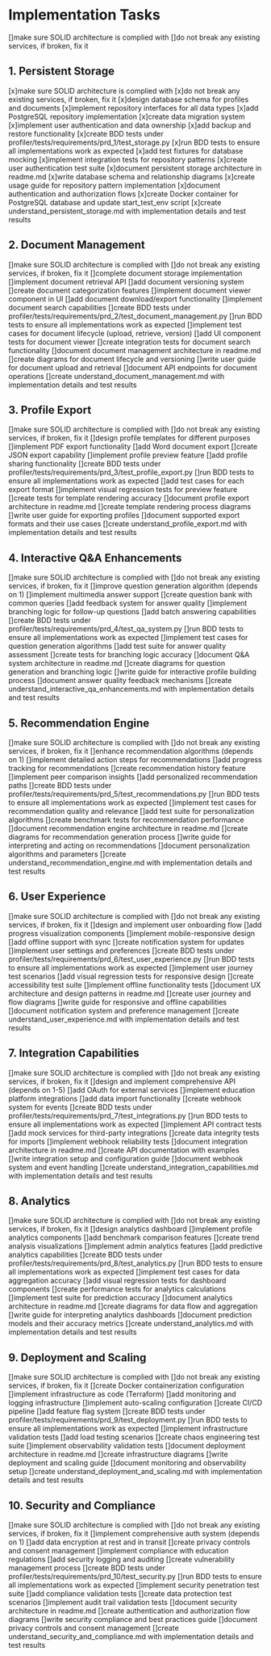 # Implementation Tasks

[]make sure SOLID architecture is complied with
[]do not break any existing services, if broken, fix it

## 1. Persistent Storage
[x]make sure SOLID architecture is complied with
[x]do not break any existing services, if broken, fix it
[x]design database schema for profiles and documents
[x]implement repository interfaces for all data types
[x]add PostgreSQL repository implementation
[x]create data migration system
[x]implement user authentication and data ownership
[x]add backup and restore functionality
[x]create BDD tests under profiler/tests/requirements/prd_1/test_storage.py
[x]run BDD tests to ensure all implementations work as expected
[x]add test fixtures for database mocking
[x]implement integration tests for repository patterns
[x]create user authentication test suite
[x]document persistent storage architecture in readme.md
[x]write database schema and relationship diagrams
[x]create usage guide for repository pattern implementation
[x]document authentication and authorization flows
[x]create Docker container for PostgreSQL database and update start_test_env script
[x]create understand_persistent_storage.md with implementation details and test results

## 2. Document Management
[]make sure SOLID architecture is complied with
[]do not break any existing services, if broken, fix it
[]complete document storage implementation
[]implement document retrieval API
[]add document versioning system
[]create document categorization features
[]implement document viewer component in UI
[]add document download/export functionality
[]implement document search capabilities
[]create BDD tests under profiler/tests/requirements/prd_2/test_document_management.py
[]run BDD tests to ensure all implementations work as expected
[]implement test cases for document lifecycle (upload, retrieve, version)
[]add UI component tests for document viewer
[]create integration tests for document search functionality
[]document document management architecture in readme.md
[]create diagrams for document lifecycle and versioning
[]write user guide for document upload and retrieval
[]document API endpoints for document operations
[]create understand_document_management.md with implementation details and test results

## 3. Profile Export
[]make sure SOLID architecture is complied with
[]do not break any existing services, if broken, fix it
[]design profile templates for different purposes
[]implement PDF export functionality
[]add Word document export
[]create JSON export capability
[]implement profile preview feature
[]add profile sharing functionality
[]create BDD tests under profiler/tests/requirements/prd_3/test_profile_export.py
[]run BDD tests to ensure all implementations work as expected
[]add test cases for each export format
[]implement visual regression tests for preview feature
[]create tests for template rendering accuracy
[]document profile export architecture in readme.md
[]create template rendering process diagrams
[]write user guide for exporting profiles
[]document supported export formats and their use cases
[]create understand_profile_export.md with implementation details and test results

## 4. Interactive Q&A Enhancements
[]make sure SOLID architecture is complied with
[]do not break any existing services, if broken, fix it
[]improve question generation algorithm (depends on 1)
[]implement multimedia answer support
[]create question bank with common queries
[]add feedback system for answer quality
[]implement branching logic for follow-up questions
[]add batch answering capabilities
[]create BDD tests under profiler/tests/requirements/prd_4/test_qa_system.py
[]run BDD tests to ensure all implementations work as expected
[]implement test cases for question generation algorithms
[]add test suite for answer quality assessment
[]create tests for branching logic accuracy
[]document Q&A system architecture in readme.md
[]create diagrams for question generation and branching logic
[]write guide for interactive profile building process
[]document answer quality feedback mechanisms
[]create understand_interactive_qa_enhancements.md with implementation details and test results

## 5. Recommendation Engine
[]make sure SOLID architecture is complied with
[]do not break any existing services, if broken, fix it
[]enhance recommendation algorithms (depends on 1)
[]implement detailed action steps for recommendations
[]add progress tracking for recommendations
[]create recommendation history feature
[]implement peer comparison insights
[]add personalized recommendation paths
[]create BDD tests under profiler/tests/requirements/prd_5/test_recommendations.py
[]run BDD tests to ensure all implementations work as expected
[]implement test cases for recommendation quality and relevance
[]add test suite for personalization algorithms
[]create benchmark tests for recommendation performance
[]document recommendation engine architecture in readme.md
[]create diagrams for recommendation generation process
[]write guide for interpreting and acting on recommendations
[]document personalization algorithms and parameters
[]create understand_recommendation_engine.md with implementation details and test results

## 6. User Experience
[]make sure SOLID architecture is complied with
[]do not break any existing services, if broken, fix it
[]design and implement user onboarding flow
[]add progress visualization components
[]implement mobile-responsive design
[]add offline support with sync
[]create notification system for updates
[]implement user settings and preferences
[]create BDD tests under profiler/tests/requirements/prd_6/test_user_experience.py
[]run BDD tests to ensure all implementations work as expected
[]implement user journey test scenarios
[]add visual regression tests for responsive design
[]create accessibility test suite
[]implement offline functionality tests
[]document UX architecture and design patterns in readme.md
[]create user journey and flow diagrams
[]write guide for responsive and offline capabilities
[]document notification system and preference management
[]create understand_user_experience.md with implementation details and test results

## 7. Integration Capabilities
[]make sure SOLID architecture is complied with
[]do not break any existing services, if broken, fix it
[]design and implement comprehensive API (depends on 1-5)
[]add OAuth for external services
[]implement education platform integrations
[]add data import functionality
[]create webhook system for events
[]create BDD tests under profiler/tests/requirements/prd_7/test_integrations.py
[]run BDD tests to ensure all implementations work as expected
[]implement API contract tests
[]add mock services for third-party integrations
[]create data integrity tests for imports
[]implement webhook reliability tests
[]document integration architecture in readme.md
[]create API documentation with examples
[]write integration setup and configuration guide
[]document webhook system and event handling
[]create understand_integration_capabilities.md with implementation details and test results

## 8. Analytics
[]make sure SOLID architecture is complied with
[]do not break any existing services, if broken, fix it
[]design analytics dashboard
[]implement profile analytics components
[]add benchmark comparison features
[]create trend analysis visualizations
[]implement admin analytics features
[]add predictive analytics capabilities
[]create BDD tests under profiler/tests/requirements/prd_8/test_analytics.py
[]run BDD tests to ensure all implementations work as expected
[]implement test cases for data aggregation accuracy
[]add visual regression tests for dashboard components
[]create performance tests for analytics calculations
[]implement test suite for prediction accuracy
[]document analytics architecture in readme.md
[]create diagrams for data flow and aggregation
[]write guide for interpreting analytics dashboards
[]document prediction models and their accuracy metrics
[]create understand_analytics.md with implementation details and test results

## 9. Deployment and Scaling
[]make sure SOLID architecture is complied with
[]do not break any existing services, if broken, fix it
[]create Docker containerization configuration
[]implement infrastructure as code (Terraform)
[]add monitoring and logging infrastructure
[]implement auto-scaling configuration
[]create CI/CD pipeline
[]add feature flag system
[]create BDD tests under profiler/tests/requirements/prd_9/test_deployment.py
[]run BDD tests to ensure all implementations work as expected
[]implement infrastructure validation tests
[]add load testing scenarios
[]create chaos engineering test suite
[]implement observability validation tests
[]document deployment architecture in readme.md
[]create infrastructure diagrams
[]write deployment and scaling guide
[]document monitoring and observability setup
[]create understand_deployment_and_scaling.md with implementation details and test results

## 10. Security and Compliance
[]make sure SOLID architecture is complied with
[]do not break any existing services, if broken, fix it
[]implement comprehensive auth system (depends on 1)
[]add data encryption at rest and in transit
[]create privacy controls and consent management
[]implement compliance with education regulations
[]add security logging and auditing
[]create vulnerability management process
[]create BDD tests under profiler/tests/requirements/prd_10/test_security.py
[]run BDD tests to ensure all implementations work as expected
[]implement security penetration test suite
[]add compliance validation tests
[]create data protection test scenarios
[]implement audit trail validation tests
[]document security architecture in readme.md
[]create authentication and authorization flow diagrams
[]write security compliance and best practices guide
[]document privacy controls and consent management
[]create understand_security_and_compliance.md with implementation details and test results
